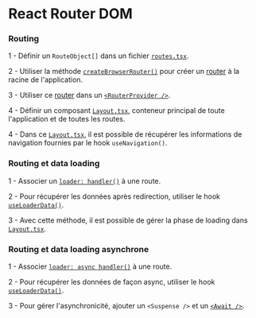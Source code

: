 # React Router DOM

### Routing

1 - Définir un `RouteObject[]` dans un fichier [`routes.tsx`](https://github.com/cberkane/react-theory/blob/master/packages/react-router/src/routes.tsx).

2 - Utiliser la méthode [`createBrowserRouter()`](https://github.com/cberkane/react-theory/blob/master/packages/react-router/src/App.tsx#L5) pour créer un <ins>router</ins> à la racine de l'application.

3 - Utiliser ce <ins>router</ins> dans un [`<RouterProvider />`](https://github.com/cberkane/react-theory/blob/master/packages/react-router/src/App.tsx#L6).

4 - Définir un composant [`Layout.tsx`](https://github.com/cberkane/react-theory/blob/master/packages/react-router/src/Layout.tsx), conteneur principal de toute l'application et de toutes les routes.

4 - Dans ce [`Layout.tsx`](https://github.com/cberkane/react-theory/blob/master/packages/react-router/src/Layout.tsx#L6), il est possible de récupérer les informations de navigation fournies par le hook `useNavigation()`.

### Routing et data loading

1 - Associer un [`loader: handler()`](https://github.com/cberkane/react-theory/blob/master/packages/react-router/src/routes.tsx#L16) à une route.

2 - Pour récupérer les données après redirection, utiliser le hook [`useLoaderData()`](https://github.com/cberkane/react-theory/blob/master/packages/react-router/src/pages/Foo.tsx).

3 - Avec cette méthode, il est possible de gérer la phase de loading dans [`Layout.tsx`](https://github.com/cberkane/react-theory/blob/master/packages/react-router/src/Layout.tsx).

### Routing et data loading asynchrone

1 - Associer [`loader: async handler()`](https://github.com/cberkane/react-theory/blob/master/packages/react-router/src/routes.tsx#L21) à une route.

2 - Pour récupérer les données de façon async, utiliser le hook [`useLoaderData()`](https://github.com/cberkane/react-theory/blob/master/packages/react-router/src/pages/Bar#L9.tsx).

3 - Pour gérer l'asynchronicité, ajouter un `<Suspense />` et un [`<Await />`](https://github.com/cberkane/react-theory/blob/master/packages/react-router/src/pages/Bar.tsx#L14).
